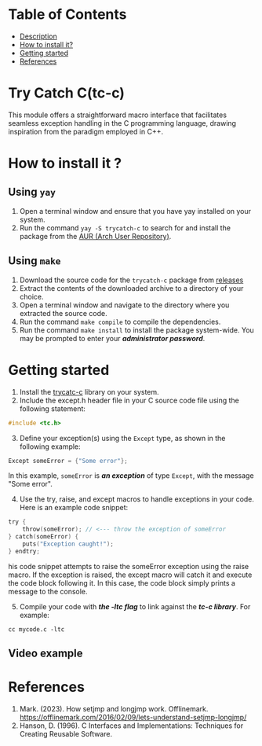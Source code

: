 # Table of Contents
* [Description](https://github.com/alecksandr26/tc-c#c-exceptions)
* [How to install it?](https://github.com/alecksandr26/tc-c#how-to-install-it-)
* [Getting started](https://github.com/alecksandr26/tc-c#getting-started)
* [References](https://github.com/alecksandr26/tc-c#references)

# Try Catch C(tc-c)
This module offers a straightforward macro interface that facilitates seamless exception handling in the C programming language, drawing inspiration from the paradigm employed in C++.

# How to install it ?
## Using `yay`
1. Open a terminal window and ensure that you have yay installed on your system.
2. Run the command `yay -S trycatch-c` to search for and install the package from the [AUR (Arch User Repository)](https://aur.archlinux.org/packages/trycatc-c).

## Using `make`
1. Download the source code for the `trycatch-c` package from [releases](https://github.com/alecksandr26/tc-c/releases/tag/v1.2.1)
2. Extract the contents of the downloaded archive to a directory of your choice.
3. Open a terminal window and navigate to the directory where you extracted the source code.
4. Run the command `make compile` to compile the dependencies.
5. Run the command `make install` to install the package system-wide. You may be prompted to enter your ***administrator password***.

# Getting started
1. Install the [trycatc-c](https://github.com/alecksandr26/tc-c#how-to-install-it-) library on your system.
2. Include the except.h header file in your C source code file using the following statement:
```c
#include <tc.h>
```
3. Define your exception(s) using the `Except` type, as shown in the following example:
```c
Except someError = {"Some error"};
```
In this example, `someError` is ***an exception*** of type `Except`, with the message "Some error".

4. Use the try, raise, and except macros to handle exceptions in your code. Here is an example code snippet:
```c
try {
    throw(someError); // <--- throw the exception of someError
} catch(someError) {
    puts("Exception caught!");
} endtry;
```
his code snippet attempts to raise the someError exception using the raise macro. If the exception is raised, the except macro will catch it and execute the code block following it. In this case, the code block simply prints a message to the console.

5. Compile your code with ***the -ltc flag*** to link against the ***tc-c library***. For example:
```
cc mycode.c -ltc
```
## Video example



# References
1. Mark. (2023). How setjmp and longjmp work. Offlinemark. https://offlinemark.com/2016/02/09/lets-understand-setjmp-longjmp/
2. Hanson, D. (1996). C Interfaces and Implementations: Techniques for Creating Reusable Software.
